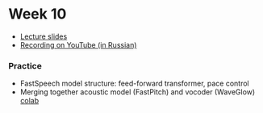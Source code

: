 # Week 10

- [Lecture slides](https://docs.google.com/presentation/d/1ZZp_tNfZAu5QQW4Rk_8Tqp_cnbrjcMEjrk8NzJsAxDo/edit?usp=sharing)
- [Recording on YouTube (in Russian)]()

### Practice

- FastSpeech model structure: feed-forward transformer, pace control
- Merging together acoustic model (FastPitch) and vocoder (WaveGlow) [colab](https://drive.google.com/file/d/1PXlhtVgNaz_YsWF4GbnHSarNxODVsgrp/view?usp=sharing)